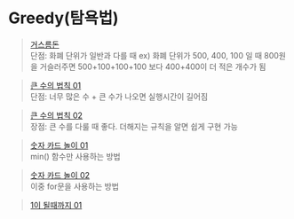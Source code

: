 # Greedy(탐욕법)

>[거스름돈](./exchange.py)<br>
단점: 화폐 단위가 일반과 다를 때 ex) 화폐 단위가 500, 400, 100 일 때 800원을 거슬러주면 500+100+100+100 보다 400+400이 더 적은 개수가 됨

>[큰 수의 법칙 01](./Rule_of_bigNum.py)<br>
단점: 너무 많은 수 + 큰 수가 나오면 실행시간이 길어짐

>[큰 수의 법칙 02](./Rule_of_bigNum02.py)<br>
장점: 큰 수를 다룰 때 좋다. 더해지는 규칙을 알면 쉽게 구현 가능

>[숫자 카드 놀이 01](./Number_Card_Game.py)<br>
min() 함수만 사용하는 방법

>[숫자 카드 놀이 02](./Number_Card_Game02.py)<br>
이중 for문을 사용하는 방법

>[1이 될때까지 01](./to_number_one.py)

